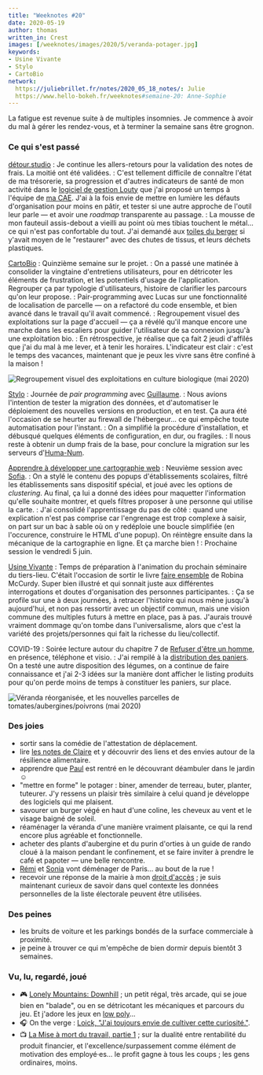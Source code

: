 ```yaml
---
title: "Weeknotes #20"
date: 2020-05-19
author: thomas
written_in: Crest
images: [/weeknotes/images/2020/5/veranda-potager.jpg]
keywords:
- Usine Vivante
- Stylo
- CartoBio
network:
  https://juliebrillet.fr/notes/2020_05_18_notes/: Julie
  https://www.hello-bokeh.fr/weeknotes#semaine-20: Anne-Sophie
---
```


La fatigue est revenue suite à de multiples insomnies. Je commence à avoir du mal à gérer les rendez-vous, et à terminer la semaine sans être grognon.

<!--more-->

### Ce qui s'est passé

[détour.studio]
: Je continue les allers-retours pour la validation des notes de frais.
  La moitié ont été validées.
: C'est tellement difficile de connaître l'état de ma trésorerie, sa progression et d'autres indicateurs de santé de mon activité dans le [logiciel de gestion Louty](https://www.louty.net) que j'ai proposé un temps à l'équipe de [ma CAE](https://solstice.coop/). J'ai à la fois envie de mettre en lumière les défauts d'organisation pour moins en pâtir, et tester si une autre approche de l'outil leur parle — et avoir une _roadmap_ transparente au passage.
: La mousse de mon fauteuil assis-debout a vieilli au point où mes tibias touchent le métal… ce qui n'est pas confortable du tout. J'ai demandé aux [toiles du berger](http://lestoilesduberger.fr/) si y'avait moyen de le "restaurer" avec des chutes de tissus, et leurs déchets plastiques.

[CartoBio]
: Quinzième semaine sur le projet.
: On a passé une matinée à consolider la vingtaine d'entretiens utilisateurs, pour en détricoter les éléments de frustration, et les potentiels d'usage de l'application. Regrouper ça par typologie d'utilisateurs, histoire de clarifier les parcours qu'on leur propose.
: Pair-programming avec Lucas sur une fonctionnalité de localisation de parcelle — on a refactoré du code ensemble, et bien avancé dans le travail qu'il avait commencé.
: Regroupement visuel des exploitations sur la page d'accueil — ça a révélé qu'il manque encore une marche dans les escaliers pour guider l'utilisateur de sa connexion jusqu'à une exploitation bio.
: En rétrospective, je réalise que ça fait 2 jeudi d'affilés que j'ai du mal à me lever, et à tenir les horaires. L'indicateur est clair : c'est le temps des vacances, maintenant que je peux les vivre sans être confiné à la maison !

![](/weeknotes/images/2020/5/cartobio-overview.jpg "Regroupement visuel des exploitations en culture biologique (mai 2020)")

[Stylo]
: Journée de _pair programming_ avec [Guillaume].
: Nous avions l'intention de tester la migration des données, et d'automatiser le déploiement des nouvelles versions en production, et en test. Ça aura été l'occasion de se heurter au firewall de l'hébergeur… ce qui empêche toute automatisation pour l'instant.
: On a simplifié la procédure d'installation, et débusqué quelques éléments de configuration, en dur, ou fragiles.
: Il nous reste à obtenir un dump frais de la base, pour conclure la migration sur les serveurs d'[Huma-Num](https://huma-num.fr).

[Apprendre à développer une cartographie web]
: Neuvième session avec [Sofia].
: On a stylé le contenu des popups d'établissements scolaires, filtré les établissements sans dispositif spécial, et joué avec les options de _clustering_. Au final, ça lui a donné des idées pour maquetter l'information qu'elle souhaite montrer, et quels filtres proposer à une personne qui utilise la carte.
: J'ai consolidé l'apprentissage du pas de côté : quand une explication n'est pas comprise car l'engrenage est trop complexe à saisir, on part sur un bac à sable où on y redéploie une boucle simplifiée (en l'occurence, construire le HTML d'une popup). On réintègre ensuite dans la mécanique de la cartographie en ligne. Et ça marche bien !
: Prochaine session le vendredi 5 juin.

[Usine Vivante]
: Temps de préparation à l'animation du prochain séminaire du tiers-lieu.
  C'était l'occasion de sortir le livre [faire ensemble](https://www.passerelleco.info/article.php?id_article=1778) de Robina McCurdy. Super bien illustré et qui sonnait juste aux différentes interrogations et doutes d'organisation des personnes participantes.
: Ça se profile sur une à deux journées, à retracer l'histoire qui nous mène jusqu'à aujourd'hui, et non pas ressortir avec un objectif commun, mais une vision commune des multiples futurs à mettre en place, pas à pas.
  J'aurais trouvé vraiment dommage qu'on tombe dans l'universalisme, alors que c'est la variété des projets/personnes qui fait la richesse du lieu/collectif.


COVID-19
: Soirée lecture autour du chapitre 7 de [Refuser d'être un homme](https://www.syllepse.net/refuser-d-etre-un-homme-_r_62_i_567.html), en présence, téléphone et visio.
: J'ai rempilé à la [distribution des paniers](https://www.openfoodfrance.org/biodrivecrest/shop). On a testé une autre disposition des légumes, on a continue de faire connaissance et j'ai 2-3 idées sur la manière dont afficher le listing produits pour qu'on perde moins de temps à constituer les paniers, sur place.

![](/weeknotes/images/2020/5/veranda-potager.jpg "Véranda réorganisée, et les nouvelles parcelles de tomates/aubergines/poivrons (mai 2020)")

### Des joies

- sortir sans la comédie de l'attestation de déplacement.
- lire [les notes de Claire](https://www.clairezuliani.com/weeknotes/19/) et y découvrir des liens et des envies autour de la résilience alimentaire.
- apprendre que [Paul](https://piem.org/) est rentré en le découvrant déambuler dans le jardin ☺️
- "mettre en forme" le potager : biner, amender de terreau, buter, planter, tuteurer. J'y ressens un plaisir très similaire à celui quand je développe des logiciels qui me plaisent.
- savourer un burger végé en haut d'une coline, les cheveux au vent et le visage baigné de soleil.
- réaménager la véranda d'une manière vraiment plaisante, ce qui la rend encore plus agréable et fonctionnelle.
- acheter des plants d'aubergine et du purin d'orties à un guide de rando cloué à la maison pendant le confinement, et se faire inviter à prendre le café et papoter — une belle rencontre.
- [Rémi](https://remimercier.com/) et [Sonia](https://github.com/soniaprevost/) vont déménager de Paris… au bout de la rue !
- recevoir une réponse de la mairie à mon [droit d'accès](https://www.cnil.fr/fr/le-droit-dacces-connaitre-les-donnees-quun-organisme-detient-sur-vous) ; je suis maintenant curieux de savoir dans quel contexte les données personnelles de la liste électorale peuvent être utilisées.


### Des peines

- les bruits de voiture et les parkings bondés de la surface commerciale à proximité.
- je peine à trouver ce qui m'empêche de bien dormir depuis bientôt 3 semaines.


### Vu, lu, regardé, joué

- 🎮 [Lonely Mountains: Downhill](https://www.theguardian.com/games/2020/may/14/lonely-mountains-downhill-review-nintendo-switch) ; un petit régal, très arcade, qui se joue bien en "balade", ou en se détricotant les mécaniques et parcours du jeu. Et j'adore les jeux en [low poly](https://fr.wikipedia.org/wiki/Low_poly)…
- 🎧 On the verge : [Loick, "J'ai toujours envie de cultiver cette curiosité."](https://podcast.ausha.co/ontheverge/loick-episode10).
- 📺 [La Mise à mort du travail, partie 1](https://fr.wikipedia.org/wiki/La_Mise_%C3%A0_mort_du_travail) ; sur la dualité entre rentabilité du produit financier, et l'excellence/surpassement comme élément de motivation des employé·es… le profit gagne à tous les coups ; les gens ordinaires, moins.

[détour.studio]: /
[Stylo]: https://github.com/EcrituresNumeriques/stylo
[Jardins Nourriciers]: https://www.lesjardinsnourriciers.com/
[CartoBio]: https://cartobio.org/
[Usine Vivante]: https://www.usinevivante.org
[Apprendre à développer une cartographie web]: https://github.com/sofiaboulaarab/carto_recherche
[paged.js]: https://www.pagedjs.org/

[Sofia]: https://twitter.com/sofiaboulaarab
[Anne-Sophie]: https://hello-bokeh.fr
[Guillaume]: https://www.yuzutech.fr/
[Antoine]: https://www.quaternum.net/
[Julie]: http://julie-blanc.fr/
[Julien]: https://www.lesvoisinsdustudio.ch/
[Lucile]: http://lucilehaute.fr/
